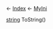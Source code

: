 ← [Index](Api-Index) ← [MyIni](VRage.Game.ModAPI.Ingame.Utilities.MyIni)

[string](System.String) ToString()